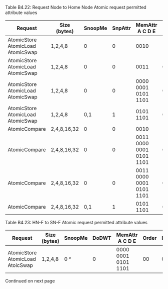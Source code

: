 Table B4.22: Request Node to Home Node Atomic request permitted attribute values

| Request                                       | Size (bytes) | SnoopMe | SnpAttr | MemAttr A C D E                                  | Order    | LikelyShared | ExpCompAck |
|-----------------------------------------------|--------------|---------|---------|--------------------------------------------------|----------|--------------|------------|
| AtomicStore </br> AtomicLoad </br> AtomicSwap | 1,2,4,8      | 0       | 0       | 0010                                             | 11       | 0            | 0          |
| AtomicStore </br> AtomicLoad </br> AtomicSwap | 1,2,4,8      | 0       | 0       | 0011                                             | 00,10,11 | 0            | 0          |
| AtomicStore </br> AtomicLoad </br> AtomicSwap | 1,2,4,8      | 0       | 0       | 0000 </br> 0001 </br> 0101 </br> 1101            | 00,10    | 0            | 0          |
| AtomicStore </br> AtomicLoad </br> AtomicSwap | 1,2,4,8      | 0,1     | 1       | 0101 </br> 1101                                  | 00,10    | 0            | 0          |
| AtomicCompare                                 | 2,4,8,16,32  | 0       | 0       | 0010                                             | 11       | 0            | 0          |
| AtomicCompare                                 | 2,4,8,16,32  | 0       | 0       | 0011 </br> 0000 </br> 0001 </br> 0101 </br> 1101 | 00,10,11 | 0            | 0          |
| AtomicCompare                                 | 2,4,8,16,32  | 0       | 0       | 0011 </br> 0000 </br> 0001 </br> 0101 </br> 1101 | 00,10    | 0            | 0          |
| AtomicCompare                                 | 2,4,8,16,32  | 0,1     | 1       | 0101 </br> 1101                                  | 00,10    | 0            | 0          |

Table B4.23: HN-F to SN-F Atomic request permitted attribute values

| Request                                      | Size (bytes) | SnoopMe | DoDWT | MemAttr A C D E                       | Order | LikelyShared | ExpCompAck |
|----------------------------------------------|--------------|---------|-------|---------------------------------------|-------|--------------|------------|
| AtomicStore </br> AtomicLoad </br> AtoicSwap | 1,2,4,8      | 0 ᵃ     | 0     | 0000 </br> 0001 </br> 0101 </br> 1101 | 00    | 0 ᵃ          | 0 ᵃ        |

Continued on next page